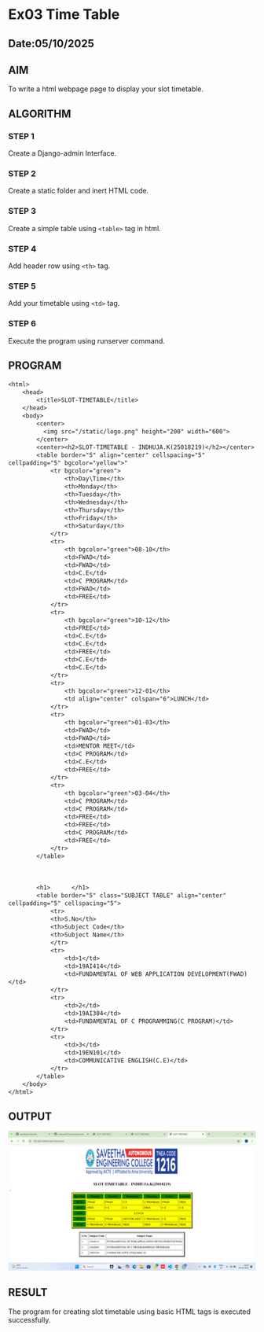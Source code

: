 # Ex03 Time Table
## Date:05/10/2025

## AIM
To write a html webpage page to display your slot timetable.

## ALGORITHM
### STEP 1
Create a Django-admin Interface.

### STEP 2
Create a static folder and inert HTML code.

### STEP 3
Create a simple table using ```<table>``` tag in html.

### STEP 4
Add header row using ```<th>``` tag.

### STEP 5
Add your timetable using ```<td>``` tag.

### STEP 6
Execute the program using runserver command.

## PROGRAM
```
<html>
    <head>
        <title>SLOT-TIMETABLE</title>
    </head>
    <body>
        <center>
          <img src="/static/logo.png" height="200" width="600">
        </center>
        <center><h2>SLOT-TIMETABLE - INDHUJA.K(25018219)</h2></center>
        <table border="5" align="center" cellspacing="5" cellpadding="5" bgcolor="yellow">"
            <tr bgcolor="green">
                <th>Day\Time</th>
                <th>Monday</th>
                <th>Tuesday</th>
                <th>Wednesday</th>
                <th>Thursday</th>
                <th>Friday</th>
                <th>Saturday</th>
            </tr>
            <tr>
                <th bgcolor="green">08-10</th>
                <td>FWAD</td>
                <td>FWAD</td>
                <td>C.E</td>
                <td>C PROGRAM</td>
                <td>FWAD</td>
                <td>FREE</td>
            </tr>
            <tr>
                <th bgcolor="green">10-12</th>
                <td>FREE</td>
                <td>C.E</td>
                <td>C.E</td>
                <td>FREE</td>
                <td>C.E</td>
                <td>C.E</td>
            </tr>
            <tr>
                <th bgcolor="green">12-01</th>
                <td align="center" colspan="6">LUNCH</td>
            </tr>
            <tr>
                <th bgcolor="green">01-03</th>
                <td>FWAD</td>
                <td>FWAD</td>
                <td>MENTOR MEET</td>
                <td>C PROGRAM</td>
                <td>C.E</td>
                <td>FREE</td>
            </tr>
            <tr>
                <th bgcolor="green">03-04</th>
                <td>C PROGRAM</td>
                <td>C PROGRAM</td>
                <td>FREE</td>
                <td>FREE</td>
                <td>C PROGRAM</td>
                <td>FREE</td>
            </tr>
        </table>



        <h1>      </h1>
        <table border="5" class="SUBJECT TABLE" align="center" cellpadding="5" cellspacing="5">
            <tr>
            <th>S.No</th>
            <th>Subject Code</th>
            <th>Subject Name</th>
            </tr>
            <tr>
                <td>1</td>
                <td>19AI414</td>
                <td>FUNDAMENTAL OF WEB APPLICATION DEVELOPMENT(FWAD)</td>
            </tr>
            <tr>
                <td>2</td>
                <td>19AI304</td>
                <td>FUNDAMENTAL OF C PROGRAMMING(C PROGRAM)</td>
            </tr>
            <tr>
                <td>3</td>
                <td>19EN101</td>
                <td>COMMUNICATIVE ENGLISH(C.E)</td>
            </tr>
        </table>
    </body>
</html>
```

## OUTPUT
![alt text](<Screenshot (35).png>)

## RESULT
The program for creating slot timetable using basic HTML tags is executed successfully.